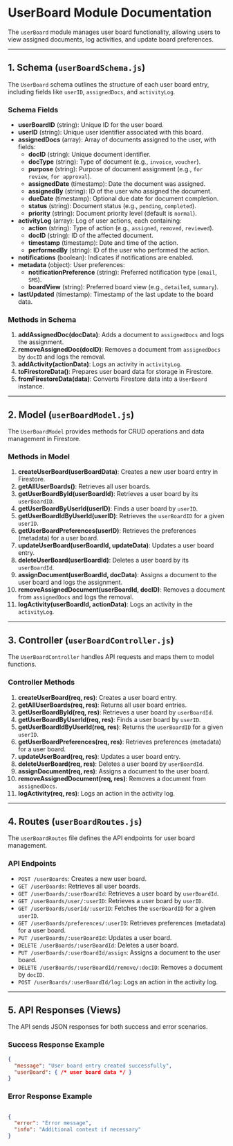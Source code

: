 # UserBoard Module Documentation

The `userBoard` module manages user board functionality, allowing users to view assigned documents, log activities, and update board preferences.

---

## 1. Schema (`userBoardSchema.js`)
The `UserBoard` schema outlines the structure of each user board entry, including fields like `userID`, `assignedDocs`, and `activityLog`.

### Schema Fields

- **userBoardID** (string): Unique ID for the user board.
- **userID** (string): Unique user identifier associated with this board.
- **assignedDocs** (array): Array of documents assigned to the user, with fields:
  - **docID** (string): Unique document identifier.
  - **docType** (string): Type of document (e.g., `invoice`, `voucher`).
  - **purpose** (string): Purpose of document assignment (e.g., `for review`, `for approval`).
  - **assignedDate** (timestamp): Date the document was assigned.
  - **assignedBy** (string): ID of the user who assigned the document.
  - **dueDate** (timestamp): Optional due date for document completion.
  - **status** (string): Document status (e.g., `pending`, `completed`).
  - **priority** (string): Document priority level (default is `normal`).
- **activityLog** (array): Log of user actions, each containing:
  - **action** (string): Type of action (e.g., `assigned`, `removed`, `reviewed`).
  - **docID** (string): ID of the affected document.
  - **timestamp** (timestamp): Date and time of the action.
  - **performedBy** (string): ID of the user who performed the action.
- **notifications** (boolean): Indicates if notifications are enabled.
- **metadata** (object): User preferences:
  - **notificationPreference** (string): Preferred notification type (`email`, `SMS`).
  - **boardView** (string): Preferred board view (e.g., `detailed`, `summary`).
- **lastUpdated** (timestamp): Timestamp of the last update to the board data.

### Methods in Schema
1. **addAssignedDoc(docData)**: Adds a document to `assignedDocs` and logs the assignment.
2. **removeAssignedDoc(docID)**: Removes a document from `assignedDocs` by `docID` and logs the removal.
3. **addActivity(actionData)**: Logs an activity in `activityLog`.
4. **toFirestoreData()**: Prepares user board data for storage in Firestore.
5. **fromFirestoreData(data)**: Converts Firestore data into a `UserBoard` instance.

---

## 2. Model (`userBoardModel.js`)
The `UserBoardModel` provides methods for CRUD operations and data management in Firestore.

### Methods in Model
1. **createUserBoard(userBoardData)**: Creates a new user board entry in Firestore.
2. **getAllUserBoards()**: Retrieves all user boards.
3. **getUserBoardById(userBoardId)**: Retrieves a user board by its `userBoardID`.
4. **getUserBoardByUserId(userID)**: Finds a user board by `userID`.
5. **getUserBoardIdByUserId(userID)**: Retrieves the `userBoardID` for a given `userID`.
6. **getUserBoardPreferences(userID)**: Retrieves the preferences (metadata) for a user board.
7. **updateUserBoard(userBoardId, updateData)**: Updates a user board entry.
8. **deleteUserBoard(userBoardId)**: Deletes a user board by its `userBoardId`.
9. **assignDocument(userBoardId, docData)**: Assigns a document to the user board and logs the assignment.
10. **removeAssignedDocument(userBoardId, docID)**: Removes a document from `assignedDocs` and logs the removal.
11. **logActivity(userBoardId, actionData)**: Logs an activity in the `activityLog`.

---

## 3. Controller (`userBoardController.js`)
The `UserBoardController` handles API requests and maps them to model functions.

### Controller Methods
1. **createUserBoard(req, res)**: Creates a user board entry.
2. **getAllUserBoards(req, res)**: Returns all user board entries.
3. **getUserBoardById(req, res)**: Retrieves a user board by `userBoardId`.
4. **getUserBoardByUserId(req, res)**: Finds a user board by `userID`.
5. **getUserBoardIdByUserId(req, res)**: Returns the `userBoardID` for a given `userID`.
6. **getUserBoardPreferences(req, res)**: Retrieves preferences (metadata) for a user board.
7. **updateUserBoard(req, res)**: Updates a user board entry.
8. **deleteUserBoard(req, res)**: Deletes a user board by `userBoardId`.
9. **assignDocument(req, res)**: Assigns a document to the user board.
10. **removeAssignedDocument(req, res)**: Removes a document from `assignedDocs`.
11. **logActivity(req, res)**: Logs an action in the activity log.

---

## 4. Routes (`userBoardRoutes.js`)
The `userBoardRoutes` file defines the API endpoints for user board management.

### API Endpoints
- `POST /userBoards`: Creates a new user board.
- `GET /userBoards`: Retrieves all user boards.
- `GET /userBoards/:userBoardId`: Retrieves a user board by `userBoardId`.
- `GET /userBoards/user/:userID`: Retrieves a user board by `userID`.
- `GET /userBoards/userId/:userID`: Fetches the `userBoardID` for a given `userID`.
- `GET /userBoards/preferences/:userID`: Retrieves preferences (metadata) for a user board.
- `PUT /userBoards/:userBoardId`: Updates a user board.
- `DELETE /userBoards/:userBoardId`: Deletes a user board.
- `PUT /userBoards/:userBoardId/assign`: Assigns a document to the user board.
- `DELETE /userBoards/:userBoardId/remove/:docID`: Removes a document by `docID`.
- `POST /userBoards/:userBoardId/log`: Logs an action in the activity log.

---

## 5. API Responses (Views)
The API sends JSON responses for both success and error scenarios.

### Success Response Example
```json
{
  "message": "User board entry created successfully",
  "userBoard": { /* user board data */ }
}
```

### Error Response Example
```json

{
  "error": "Error message",
  "info": "Additional context if necessary"
}
```
